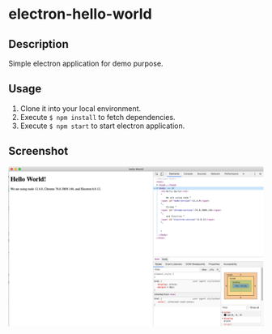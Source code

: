 # electron-hello-world

## Description

Simple electron application for demo purpose.

## Usage

1. Clone it into your local environment.
2. Execute `$ npm install` to fetch dependencies.
3. Execute `$ npm start` to start electron application.

## Screenshot

![screenshot](https://github.com/nestarneal/electron-hello-world/blob/master/screenshot.png)
